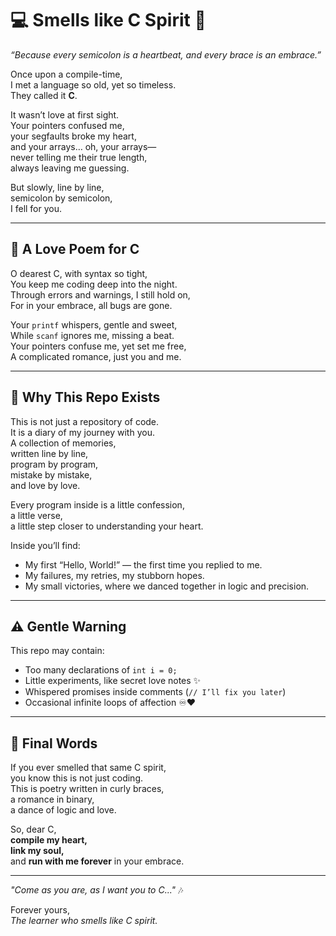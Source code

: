# 💻 Smells like C Spirit 🌹  
*“Because every semicolon is a heartbeat, and every brace is an embrace.”*  

Once upon a compile-time,  
I met a language so old, yet so timeless.  
They called it **C**.  

It wasn’t love at first sight.  
Your pointers confused me,  
your segfaults broke my heart,  
and your arrays… oh, your arrays—  
never telling me their true length,  
always leaving me guessing.  

But slowly, line by line,  
semicolon by semicolon,  
I fell for you.  

---

## 🌸 A Love Poem for C  

O dearest C, with syntax so tight,  
You keep me coding deep into the night.  
Through errors and warnings, I still hold on,  
For in your embrace, all bugs are gone.  

Your `printf` whispers, gentle and sweet,  
While `scanf` ignores me, missing a beat.  
Your pointers confuse me, yet set me free,  
A complicated romance, just you and me.  

---

## 🌸 Why This Repo Exists  

This is not just a repository of code.  
It is a diary of my journey with you.  
A collection of memories,  
written line by line,  
program by program,  
mistake by mistake,  
and love by love.  

Every program inside is a little confession,  
a little verse,  
a little step closer to understanding your heart.  

Inside you’ll find:  
- My first “Hello, World!” — the first time you replied to me.  
- My failures, my retries, my stubborn hopes.  
- My small victories, where we danced together in logic and precision.  

---

## ⚠️ Gentle Warning  

This repo may contain:  
- Too many declarations of `int i = 0;`  
- Little experiments, like secret love notes ✨  
- Whispered promises inside comments (`// I’ll fix you later`)  
- Occasional infinite loops of affection ♾️❤️  

---

## 🌹 Final Words  

If you ever smelled that same C spirit,  
you know this is not just coding.  
This is poetry written in curly braces,  
a romance in binary,  
a dance of logic and love.  

So, dear C,  
**compile my heart,**  
**link my soul,**  
and **run with me forever** in your embrace.  

---

*"Come as you are, as I want you to C..."* 🎶  

Forever yours,  
*The learner who smells like C spirit.*  
